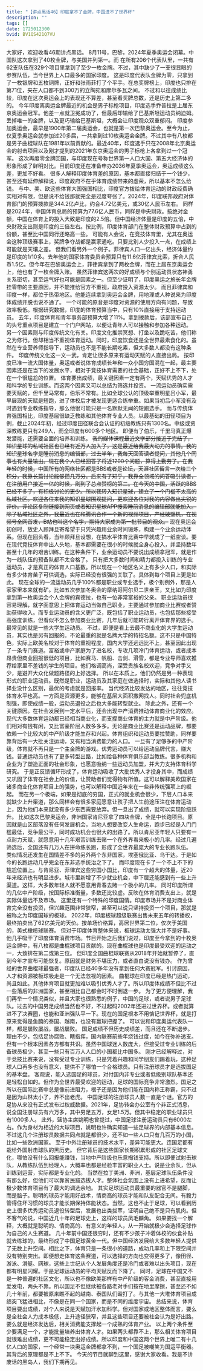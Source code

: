 ```yaml
---
title: "【讲点黑话46】印度拿不了金牌，中国进不了世界杯"
description: ""
tags: []
date: 1725012300
bvid: BV1QS421Q7VU
---
```

大家好，欢迎收看46期讲点黑话。
8月11号，巴黎，2024年夏季奥运会闭幕。中国队这次拿到了40枚金牌，与美国并列第一。而
在所有206个代表队里，一共有62支队伍在329个项目里拿到了至少一枚金牌。不过，其中缺少了一支很显眼的参赛队伍，当今世界上人口最多的国家印度。
这是印度代表队金牌为零，只拿到了一枚银牌和五枚铜牌，正好和张雨菲打了个平手。在总奖牌榜上，印度也只排在第71位，夹在人口都不到300万的立陶宛和摩尔多瓦之间。
不过和以往成绩比较，印度在这次奥运会上的表现还不算差，甚至看奖牌总数，还是历史上第二多的。
今年印度离奥运金牌最近的机会是男子标枪项目，印度选手乔普拉是上届东京奥运会冠军。他差一点就卫冕成功了，但最后却输给了巴基斯坦运动员纳迪姆。丢掉唯一的金牌，以及更巧输给巴基斯坦，大概会让印度观众双重郁闷。
印度参加奥运会，最早是1900年第二届奥运会，也就是第一次巴黎奥运会。至今为止，仅夏季奥运会就参加过20多届，一共拿到过10枚奥运会金牌。不过其中有八枚都是男子曲棍球队在1981年以前贡献的。最近40年，印度选手只在2008年北京奥运会的射击项目以及刚才提到的2021年东京奥运会的男子标枪上各拿到过一个冠军。
这次再度零金牌回国，与印度现在号称世界第一人口大国、第五大经济体的形象形成了鲜明对比。目前印度还在准备申办2036年夏季奥运会，奥运成绩这么差，更加不好看。
很多人解释印度体育差的原因，基本都直接归结于一个钱少，甚至还有延伸解释说，印度政府不在乎体育成绩带来的虚荣，所以基本不怎么给钱。
与中、美、欧这些体育大国强国相比，印度官方拨给体育运动的财政经费确实相对有限，但是说不给钱那就完全是过度夸张了。2024年，印度联邦政府对体育部门的预算拨款是344.2亿卢比，约合4.72亿美元，或30亿人民币左右。
同样是2024年，中国体育总局的预算为77.6亿人民币，同样是中央财政。按绝对金额，中国在体育上的投入大致是印度的2.5倍。但中国经济体量是印度的五倍，中央财政支出则是印度的三倍左右。按比例，印度体育部门在整体财政预算中占到的份额，甚至比中国同行还略高一些。
可能有人会说，在竞技体育里，尤其在奥运会这种顶级赛事上，奖牌争夺战都是赢家通吃。只要比别人少投入一点，在成绩上可能就是天壤之差。
但我们看另外一个例子。菲律宾人口一亿出头，经济体量约是印度的1/10多。去年他的国家体育委员会预算只有11.6亿菲律宾比索，折合人民币1.5亿。但今年在巴黎奥运会上，菲律宾拿到了两枚金牌，而在上届东京奥运会上，他也有了一枚金牌入账。
虽然菲律宾这两次的好成绩与个别运动员状态神勇关系密切，甚至运气好也可能是因素之一。但至少证明了，印度奥运之旅长年金牌挂零带的主要原因，并不能推给官方不重视，政府投入资源太少。
而且菲律宾和印度一样，都位于热带地区。他能连续拿到奥运会金牌，用地理或人种说来为印度体成绩开脱也说不通了。
一个可能的原音是印度对资源的使用方向有问题，导致效率极低。根据研究数据，印度的体育预算当中，只有10%直接用于支持运动员。
去年，印度体育和青年事务部预算大增了11%。拿到拨款后，该部宣布自己的头号重点项目是建立一个门户网站，以便让青年人可以接触和参加各种运动。
另一个因素则与印度传统文化有关。印度文化推崇冥想、打坐以及跪吃苦，他们称之为修行。但却相当不重视体育运动。同时，印度饮食还是全世界最素食化的。虽然在专业营养师指导下，运动员也不是不能长期吃素，但大多数人都没有这种条件。
印度传统文化这一文一武，肯定让很多原来有运动天赋的人直接出局。
按印度已准一流大国体量，奥运或者说体育成绩长年和一众小国穷国混在一起，最主要因素还是在当下的发展水平，相对于竞技体育需要的社会基础，正好不上不下，处在一个很尴尬的位置。
体育要出成绩，最关键因素一定有两个，天赋优秀的人才和科学的专业训练。而这两个因素又可以总结为筛选并投资。
一流运动员确实需要天赋的，但千里马常有，伯乐不常有。比如全球公认的顶级举重明星吕小军，最早展现的天赋是短跑，进了体校后才被发现更适合练举重。如果当初吕小军没有及时遇到专业教练指导，那么他很可能只是一名默默无闻的短跑选手。
而与传统体育强国相比，印度基层很缺乏教练和其他体育专业人员。以最基础的田径项目为例，截止2024年初，经过印度田径联合会认证的初级教练只有1300名。中级或资深教练更只有249人，而全印度有600多个地区。
即便有了伯乐，千里马真正爆发潜能，还需要全面的培养和训练。
~~我的媒体课程最近文字部分接近于完结了，知识星球的私域社区也已经有近万人加入了，这是最近给我最大动力的事情。我的知识星球名字是睡前消息的编辑部，过去半年，我每天回答读者提问，其他几个同事也有大量输出。现在我个人已经回答了将近1200个问题，算得上勤劳了。在我年轻的时候，中国所有的网络社区都是BBS或者是论坛，天涯社区留言一次给三个积分，我靠长篇讨论能够攒几万分。后来有了知乎，我靠全领域的问答吸引读者，在注册用户接近一亿的时候，刷到了总点赞榜的第二。在今天的中国，活跃的BBS已经不多了，有积极讨论的更少。所以我转入知识星球，建立了一个门槛不太高的私域社区。欢迎各位来我的知识星球围观提问，更欢迎各位对我的内容做出尖锐的评价。评论区复制链接到网页或者知识星球APP搜索睡前消息的编辑部就能加入。除了私域社区之外，我最近也在和腾讯合作一个新的视频项目，产经破壁机，在视频号全网首发，B站也叫这个名字，期待大家成为第一批节目的观众。~~
现在奥运会初创时，放史人顾拜旦寄希望于只凭兴趣用业余时间锻炼，构建一个业余运动体系。但现在回头看，当年顾拜旦设想，在搞水平体育比赛中早就成了一纸空谈。要在现代竞技体育中出人头地，基本都需要在很小的时候就全身心投入，并坚持数年甚至十几年的艰苦训练。在这种条件下，业余运动员不要说出成绩拿冠军，就是作为一线队伍的预备队都不太合格了。
只有把大多数时间和精力都投入训练的专业运动员，才是真正的体育人口基数。所以现在一个地区名义上有多少人口，和实际有多少体育苗子可供调选，实际已经没有很强的关联了。具体到每个项目上更是如此。
现在全球的一流运动员几乎100%都是职业或专业选手，极个别例外，那是人家家里本来就有矿。比如五次参加冬奥会的摩纳哥阿尔贝二世亲王，又比如为印度拿到第一枚奥运会个人金牌的宾德拉，也有一位非常富裕的父亲。
职业运动员很容易理解，就字面意思上把体育运动当做自己职业，主要通过参加商业比赛或者赞助获得收入。而专业运动员的含义更广泛，既包括了职业运动员，也包括那些接受高强度训练，但看似不怎么参加商业比赛，几年后就可能转行离开体育界的选手。最常见的就是一些大学生运动员。
不过，即便是看上去最不商业化的大学生运动员，其实也是另有回报的。不论最重的就是名牌大学的特招名额。这不只是中国特色，实际上欧美名校对于体育的重视程度，国内大学还远远比不上，甚至因此出现了一条专门赛道。富裕或中产家庭为了进名校，专攻几项冷门体育运动，或者成本昂贵但商业回报很低的项目，比如赛马、帆船、击剑、滑雪，都是专业导师喜欢推荐给家里不差钱的学生的项目。他们格调高尚，深受贵族名校欢迎，竞争对手又少，是避开大众化做题路径的上好选择。
所以在本质上，他们仍然是另一种表现形式的职业运动员。既然是职业，运动员及其家庭在做选择时，实际和其他人读书择业没什么区别，最优的考虑就是回报率。
当代经济比较发达的地区，往往竞技体育水平也高。一方面是资源更多，能够在基层大面积撒网找人。同时社会兜底机制强，即使成绩一般，运动员退役之后也大多能转型就业。
除此之外，还有一个关键原因。在社会发展到一定水平后，还会出现中产消费推动体育商业化的效应。现代大多数体育运动都已经相当商业化，而支撑商业体育的主力就是中产阶级。他们相对有钱有闲，又比富豪阶层人数多多多。无论是商业比赛还是运动品牌，都要依赖一个比较大的中产阶级才能生存和兴起。体育组织和运动员要拉赞助，同样要靠背后有一大批关注运动，又有相当消费能力的人口。
一旦有了足够多的中产阶级，体育就不再只是一个主金牌的游戏。优秀运动员可以给运动品牌代言，赚大钱。普通运动员也有了更多转型出路，比如给各种体育俱乐部当教练。很多机构和企业为了塑造正面的社会形象，也愿意吸纳一些运动员加盟，并大力支持体育科学研究。
于是正反馈循环形成了，体育运动吸收了大批优秀人才投身其中，而成绩又巩固了体育在社会上的价值，让赞助者们觉得物有所值。这可以解释美欧国家在诸多商业化体育项目上的强势，也可以解释中国近年来在一些非传统强项上的崛起。
而在另一个极端，如果是彻底的穷国，正式的就业机会很少，下层人口本来就缺少上升渠道，那么同样会有很多家庭愿意让孩子把人生前途压注在体育运动上，因为他们本来就没有多少东西需要放弃。但一旦出了成绩，就可以实现阶级跃升。
比如这次巴黎奥运会，非洲国家肯尼亚拿了四块金牌，全是中长跑项目。原因就是山区部落没有任何发展机会，当地人想要改变人生命运，跑步已经是入门门槛最低，竞争最公平，同时成功机会也很大的出路了。所以肯尼亚年轻人只要有一点耐力天赋，就愿意用十几年艰苦训练去赌一个在外界看来极小的几率。经过几遍筛选后，全国还有几万人在拼命练长跑，形成了全世界最庞大的专业长跑队伍。
类似情况还发生在国情差不多的另外两个东非国家，埃塞俄比亚、乌干达。于是如今的长跑运动几乎完全在东非选手统治之下了。
而印度现在卡了一个不上不下的尴尬位置上。与肯尼亚、菲律宾这些穷国小国比，印度有一个超大的体量，近20年来经济也有明显进步。城市里新增了不少就业机会，中下层还能感到有一些上升渠道。这样，大多数年轻人就不愿意用青春去赌一个极小的几率。
同时印度所谓的几亿中产阶级，按国际标准衡量，多数还比较虚。反映在体育消费支出上，就是实际体量远不及市场。
这里还有一个特殊的印度国情。印度市场并不是对商业体育完全没有投资，但兴趣范围非常狭窄，甚至可以说只坚持投资一个项目，那就是被称之为印度国球的板球。
2022年，印度板球超级联赛出售未来五年的转播权，最终拍卖出了62亿美元的天价。按单场价格算，高居世界第二位，仅次于美国的，美式橄榄球联赛。
但对于印度体育整体来说，板球运动太强大并不是好事。他几乎吸干了印度体育消费市场。节目开始之后我们说过，印度至今拿到的十枚奥运金牌中，有八枚都是曲棍球项目贡献的。现在曲棍球也是印度最受欢迎的运动之一，大致排在第二或第三位。
但印度全国曲棍球联赛从2018年开始就暂停了，直到今年才宣布可能恢复。原因就是财务不堪压力，或者直白说没有钱办。
作为曾经的世界曲棍球最强者，印度队已经40多年没有拿到任何大赛冠军。引讨原因，人才和资源被板球吸走是一个无法忽视的因素。
曲棍球在印度已经是热门运动，尚且如此。其他体育项目就更加难以吸引优秀人才了。所以印度体成绩不但比不过一些落后的非洲国家，甚至相比自己都会时不时倒退一步。
为了更方便理解，我们再举一个情况类似，并且大家也很熟悉的例子，中国的足球，或者说男子足球队。过去的中国男足成绩当然也不好，不过起码2002年还进过世界杯。或者就算进不了决赛圈，也能和亚洲强队平一下。现在的国足根本不用惦记世界杯，就是打原来觉得是鱼腩的泰国、越南，也没有赢球把握了。
可以说和印度奥运代表队一样，都是屡败屡战，屡战屡败。
国足成绩不但历史成绩差，而且还在不断退步。理由不少，包括足协腐败、瞎指挥，国内联赛前些年烧钱过度，如今在弥补透支。但有一个根本因素各方都有共识。虽然中国球迷人数庞大，但接受过专业训练的后备球员极少，甚至一些只有百万人人口的小国都比中国多。
刚才已经解释过，对于竞技比赛来说，没有受过专业训练，只是凭着兴趣和同学朋友们踢着玩，这种足球人口再多也没有意义，提供不了哪怕一个合格球员。只有注册球员才是选拔国足的基本盘。
客观说，能入选国足的球员，对付国内非专业或者低级别球队基本还是轻松自如的。但作为全世界最受欢迎的运动，足球的国际竞争非常激烈。国足之所以在国际比赛中总是像前进阻力，根子还是因为他们能在国内称王称霸，只不过是因为山林太小了，养不出老虎。
中国足球的注册球员人数一直是个谜。官方的足协从来没有正式发布过权威数据。2021年，足协转会办公室有个非正式消息，说全国注册球员有六万多，其中男足五万，女足1.5万。但其中稳定的职业球员只有1000多人。
此外，篮协主席姚明也曾提过，中国足球注册运动员只有6000左右。作为身材为相近的大球项目，姚明也许确实知道一些足球界的内部基本信息。不过这几个注册球员数据共同点就是都很少，还不如一些人口只有几百万的小国，比如一些欧洲国家。
至于中外注册球员的技术水平，差异可能更大。连国足都有栽给外国射击球队的黑历史。
但它背后是这些国家长期积累形成的社区足球文化，哪怕没有什么回报能赚钱，当地中产阶级也乐意掏钱支持。所以即便试射击球队，从教练队伍到经理人，大概率也都是经验丰富的职业人士。说是业余队，但从训练到运营，实际都是专业化的。
当然在拉丁美洲、非洲，基层足球队伍条件没有那么好，但他们可以靠贫民窟选拔人才。整体社会氛围上没有上进希望，反而让极少数体育项目有了最大的调选余地。
其实足球运动员最重要的器官不是腿脚，而是脑子。聪明的球员才能用好战术，情商高的球员才能和队友配合无间。有毅力管得住坏习惯的球员才能长期保持体能状态。当然，这也不止于足球，可以看到历史上很多优秀运动员退役转型后，发展也出类拔萃，证明自己绝不是只有肌肉。但不客气的说，中国近几十年的足球史上，这样的球员凤毛麟角。
如果要找一个解释，大概就是聪明的、情商高的、有意义的年轻人，从一开始就极少会选择足球作为自己的人生赛道。
几十年前中国还很穷时，还有不少孩子冲着体校的伙食补贴就去练球的，最终形成了中国足球黄金一代。但中国经济发展给大多数年轻人提供了无数上升空间。相比之下，体育只是一条很小的道路，成功几率和上下限空间并没有特别突出。即便想走体育这条赛道，可以选择的方向也变得更多了，像田径、游泳、滑艇、网球，这些上世纪从个人发展角度还是冷门或者难以出头项目，现在都有明星闪耀。于是足球运动员的平均天赋反而下降了。
同时，足球在中国又不是一种普遍的社区文化，所以也不像欧美那样有中产阶级的客金消费，甚至直接用爱发电，两头不靠。所以国足不但继续被各路老对手们按在地里摩擦，甚至还不如几十年前，都要被原来瞧不起的越南、泰国队们殴打了。与其他一大堆体育项目成绩突飞猛进相比，不像是在同一个国家，而是不同的维度宇宙。
总结来说，体育项目要出成绩，对个人来说是天赋加汗水加科学。但对国家或地区整体而言，要么是全社会人力成本极低，上升途径狭窄，并且这些项目还要被社会认为是好出路。要么就是经济发达后，相关消费能支撑起一个成熟的体育产业。
以上两个条件至少要满足一个，才能批量培养出体育人才。如果两头都靠不上，那么相关体育项目就很难出成绩，更不可能稳定出好成绩。所以印度和中国这两个世界上唯二有十几亿人口的国家，一个经常一块奥运金牌都拿不到，一个国足被嘲笑为国运平衡器。其背后的原理都是不上不下。
今天的节目就聊到这里，感谢大家收看。我是不讲废话的黑岛人，我们下期再见。

